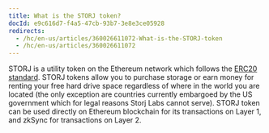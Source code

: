 ```yaml
---
title: What is the STORJ token?
docId: e9c616d7-f4a5-47cb-93b7-3e8e3ce05928
redirects:
  - /hc/en-us/articles/360026611072-What-is-the-STORJ-token
  - /hc/en-us/articles/360026611072
---
```

STORJ is a utility token on the Ethereum network which follows the [ERC20 standard](https://en.wikipedia.org/wiki/ERC20). STORJ tokens allow you to purchase storage or earn money for renting your free hard drive space regardless of where in the world you are located (the only exception are countries currently embargoed by the US government which for legal reasons Storj Labs cannot serve). STORJ token can be used directly on Ethereum blockchain for its transactions on Layer 1, and zkSync for transactions on Layer 2.
